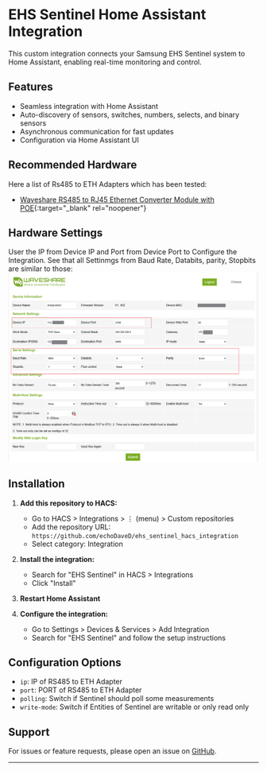# EHS Sentinel Home Assistant Integration

This custom integration connects your Samsung EHS Sentinel system to Home Assistant, enabling real-time monitoring and control.

## Features

- Seamless integration with Home Assistant
- Auto-discovery of sensors, switches, numbers, selects, and binary sensors
- Asynchronous communication for fast updates
- Configuration via Home Assistant UI

## Recommended Hardware

Here a list of Rs485 to ETH Adapters which has been tested:
 - [Waveshare RS485 to RJ45 Ethernet Converter Module with POE](https://amzn.to/44KtGaU){:target="_blank" rel="noopener"}

## Hardware Settings
User the IP from Device IP and Port from Device Port to Configure the Integration.
See that all Settinmgs from Baud Rate, Databits, parity, Stopbits are similar to those:
![alt text](image.png)

## Installation

1. **Add this repository to HACS:**
   - Go to HACS > Integrations > ⋮ (menu) > Custom repositories
   - Add the repository URL: `https://github.com/echoDaveD/ehs_sentinel_hacs_integration`
   - Select category: Integration

2. **Install the integration:**
   - Search for "EHS Sentinel" in HACS > Integrations
   - Click "Install"

3. **Restart Home Assistant**

4. **Configure the integration:**
   - Go to Settings > Devices & Services > Add Integration
   - Search for "EHS Sentinel" and follow the setup instructions

## Configuration Options

- `ip`: IP of RS485 to ETH Adapter
- `port`: PORT of RS485 to ETH Adapter
- `polling`: Switch if Sentinel should poll some measurements
- `write-mode`: Switch if Entities of Sentinel are writable or only read only

## Support

For issues or feature requests, please open an issue on [GitHub](https://github.com/echoDaveD/ehs_sentinel_hacs_integration/issues).

---